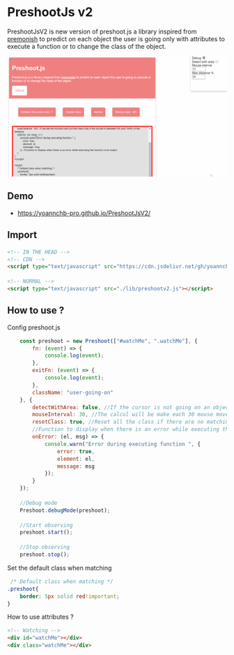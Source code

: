 # PreshootJs v2

PreshootJsV2 is new version of preshoot.js a library inspired from <a href="https://mathisonian.github.io/premonish">premonish</a> to predict on each object the user is going only with attributes to execute a function or to change the class of the object.

<img alt="preshoot.gif" src="./assets/preshoot.gif">

## Demo
- https://yoannchb-pro.github.io/PreshootJsV2/

## Import
```html
<!-- IN THE HEAD -->
<!-- CDN -->
<script type="text/javascript" src="https://cdn.jsdelivr.net/gh/yoannchb-pro/PreshootJsV2@latest/lib/preshootv2.js"></script>

<!-- NORMAL -->
<script type="text/javascript" src="./lib/preshootv2.js"></script>
```

## How to use ?
Config preshoot.js
```js
    const preshoot = new Preshoot(["#watchMe", ".watchMe"], {
        fn: (event) => {
            console.log(event);
        },
        exitFn: (event) => {
            console.log(event);
        },
        className: "user-going-on"
    }, {
        detectWithArea: false, //If the cursor is not going on an object preshoot.js will detect the closer object
        mouseInterval: 30, //The calcul will be make each 30 mouse move loop
        resetClass: true, //Reset all the class if there are no matching element anymore
        //Function to display when there is an error while executing the function of an object
        onError: (el, msg) => {
            console.warn("Error during executing function ", {
                error: true,
                element: el,
                message: msg
            });
        }
    });

    //Debug mode
    Preshoot.debugMode(preshoot);

    //Start observing
    preshoot.start();

    //Stop observing
    preshoot.stop();
```
Set the default class when matching
```css
 /* Default class when matching */
.preshoot{
    border: 5px solid red!important;
}
```
How to use attributes ?
```html
<!-- Watching -->
<div id="watchMe"></div>
<div class="watchMe"></div>
```
